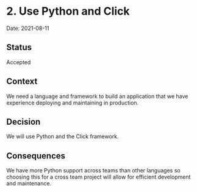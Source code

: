 # 2. Use Python and Click

Date: 2021-08-11

## Status

Accepted

## Context

We need a language and framework to build an application that we have experience
deploying and maintaining in production.

## Decision

We will use Python and the Click framework.

## Consequences

We have more Python support across teams than other languages so choosing this
for a cross team project will allow for efficient development and maintenance.
